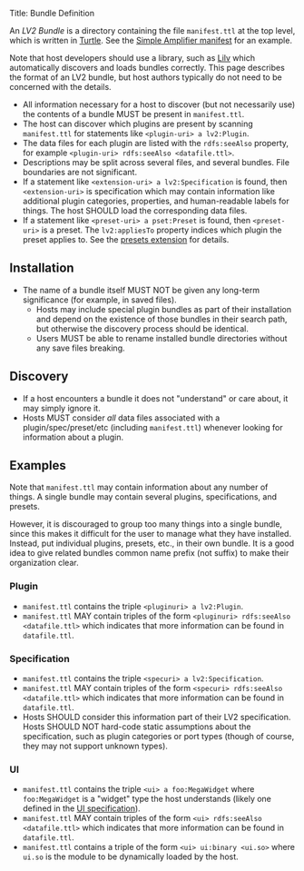 Title: Bundle Definition

An _LV2 Bundle_ is a directory containing the file `manifest.ttl` at the top
level, which is written in [Turtle](http://www.dajobe.org/2004/01/turtle/).
See the [Simple Amplifier manifest](http://lv2plug.in/book/#_manifest_ttl_in)
for an example.

Note that host developers should use a library, such as
[Lilv](http://drobilla.net/software/lilv) which automatically discovers and
loads bundles correctly.  This page describes the format of an LV2 bundle, but
host authors typically do not need to be concerned with the details.

* All information necessary for a host to discover (but not necessarily use)
  the contents of a bundle MUST be present in `manifest.ttl`.
* The host can discover which plugins are present by scanning `manifest.ttl`
  for statements like `<plugin-uri> a lv2:Plugin`.
* The data files for each plugin are listed with the `rdfs:seeAlso` property,
  for example `<plugin-uri> rdfs:seeAlso <datafile.ttl>`.
* Descriptions may be split across several files, and several bundles.  File
  boundaries are not significant.
* If a statement like `<extension-uri> a lv2:Specification` is found, then
  `<extension-uri>` is specification which may contain information like
  additional plugin categories, properties, and human-readable labels for
  things.  The host SHOULD load the corresponding data files.
* If a statement like `<preset-uri> a pset:Preset` is found, then
  `<preset-uri>` is a preset.  The `lv2:appliesTo` property indices which
  plugin the preset applies to.  See the [presets
  extension](http://lv2plug.in/ns/ext/presets) for details.


## Installation
 
* The name of a bundle itself MUST NOT be given any long-term significance (for
  example, in saved files).
    * Hosts may include special plugin bundles as part of their installation
      and depend on the existence of those bundles in their search path, but
      otherwise the discovery process should be identical.
    * Users MUST be able to rename installed bundle directories without any
      save files breaking.


## Discovery

* If a host encounters a bundle it does not "understand" or care about, it may
  simply ignore it.
* Hosts MUST consider *all* data files associated with a plugin/spec/preset/etc
  (including `manifest.ttl`) whenever looking for information about a plugin.


## Examples

Note that `manifest.ttl` may contain information about any number of things.  A
single bundle may contain several plugins, specifications, and presets.

However, it is discouraged to group too many things into a single bundle, since
this makes it difficult for the user to manage what they have installed.
Instead, put individual plugins, presets, etc., in their own bundle.  It is a
good idea to give related bundles common name prefix (not suffix) to make their
organization clear.

### Plugin

* `manifest.ttl` contains the triple `<pluginuri> a lv2:Plugin`.
* `manifest.ttl` MAY contain triples of the form `<pluginuri> rdfs:seeAlso
  <datafile.ttl>` which indicates that more information can be found in
  `datafile.ttl`.

### Specification

* `manifest.ttl` contains the triple `<specuri> a lv2:Specification`.
* `manifest.ttl` MAY contain triples of the form `<specuri> rdfs:seeAlso
  <datafile.ttl>` which indicates that more information can be found in
  `datafile.ttl`.
* Hosts SHOULD consider this information part of their LV2 specification.
  Hosts SHOULD NOT hard-code static assumptions about the specification, such
  as plugin categories or port types (though of course, they may not support
  unknown types).

### UI

* `manifest.ttl` contains the triple `<ui> a foo:MegaWidget` where
  `foo:MegaWidget` is a "widget" type the host understands (likely one defined
  in the [UI specification](http://lv2plug.in/ns/extensions/ui)).
* `manifest.ttl` MAY contain triples of the form `<ui> rdfs:seeAlso
  <datafile.ttl>` which indicates that more information can be found in
  `datafile.ttl`.
* `manifest.ttl` contains a triple of the form `<ui> ui:binary <ui.so>` where
  `ui.so` is the module to be dynamically loaded by the host.
